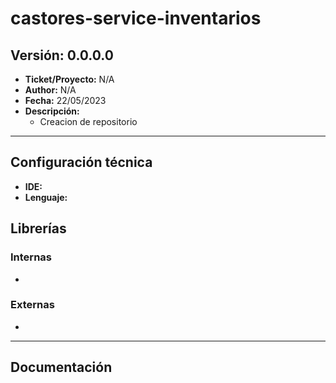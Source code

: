# castores-service-inventarios

## Versión: 0.0.0.0
- __Ticket/Proyecto:__ N/A
- __Author:__ N/A
- __Fecha:__ 22/05/2023
- __Descripción:__ 
    - Creacion de repositorio
--------

## Configuración técnica
- __IDE:__ 
- __Lenguaje:__ 

## Librerías
### Internas
-

### Externas
-
-------------

## Documentación
